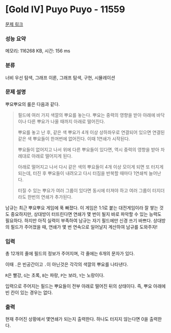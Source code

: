 # [Gold IV] Puyo Puyo - 11559 

[문제 링크](https://www.acmicpc.net/problem/11559) 

### 성능 요약

메모리: 116268 KB, 시간: 156 ms

### 분류

너비 우선 탐색, 그래프 이론, 그래프 탐색, 구현, 시뮬레이션

### 문제 설명

<p>뿌요뿌요의 룰은 다음과 같다.</p>

<blockquote>
<p>필드에 여러 가지 색깔의 뿌요를 놓는다. 뿌요는 중력의 영향을 받아 아래에 바닥이나 다른 뿌요가 나올 때까지 아래로 떨어진다.</p>

<p>뿌요를 놓고 난 후, 같은 색 뿌요가 4개 이상 상하좌우로 연결되어 있으면 연결된 같은 색 뿌요들이 한꺼번에 없어진다. 이때 1연쇄가 시작된다.</p>

<p>뿌요들이 없어지고 나서 위에 다른 뿌요들이 있다면, 역시 중력의 영향을 받아 차례대로 아래로 떨어지게 된다.</p>

<p>아래로 떨어지고 나서 다시 같은 색의 뿌요들이 4개 이상 모이게 되면 또 터지게 되는데, 터진 후 뿌요들이 내려오고 다시 터짐을 반복할 때마다 1연쇄씩 늘어난다.</p>

<p>터질 수 있는 뿌요가 여러 그룹이 있다면 동시에 터져야 하고 여러 그룹이 터지더라도 한번의 연쇄가 추가된다.</p>
</blockquote>

<p>남규는 최근 뿌요뿌요 게임에 푹 빠졌다. 이 게임은 1:1로 붙는 대전게임이라 잘 쌓는 것도 중요하지만, 상대방이 터뜨린다면 연쇄가 몇 번이 될지 바로 파악할 수 있는 능력도 필요하다. 하지만 아직 실력이 부족하여 남규는 자기 필드에만 신경 쓰기 바쁘다. 상대방의 필드가 주어졌을 때, 연쇄가 몇 번 연속으로 일어날지 계산하여 남규를 도와주자!</p>

### 입력 

 <p>총 12개의 줄에 필드의 정보가 주어지며, 각 줄에는 6개의 문자가 있다.</p>

<p>이때 <code>.</code>은 빈공간이고 <code>.</code>이 아닌것은 각각의 색깔의 뿌요를 나타낸다.</p>

<p><code>R</code>은 빨강, <code>G</code>는 초록, <code>B</code>는 파랑, <code>P</code>는 보라, <code>Y</code>는 노랑이다.</p>

<p>입력으로 주어지는 필드는 뿌요들이 전부 아래로 떨어진 뒤의 상태이다. 즉, 뿌요 아래에 빈 칸이 있는 경우는 없다.</p>

### 출력 

 <p>현재 주어진 상황에서 몇연쇄가 되는지 출력한다. 하나도 터지지 않는다면 0을 출력한다.</p>

